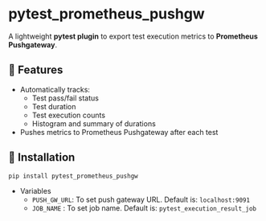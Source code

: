 # pytest_prometheus_pushgw

A lightweight **pytest plugin** to export test execution metrics to **Prometheus Pushgateway**.

## 🚀 Features

- Automatically tracks:
  - Test pass/fail status
  - Test duration
  - Test execution counts
  - Histogram and summary of durations
- Pushes metrics to Prometheus Pushgateway after each test


## 🧪 Installation

```bash
pip install pytest_prometheus_pushgw
```

- Variables
    - `PUSH_GW_URL`: To set push gateway URL. Default is: `localhost:9091`
    -  `JOB_NAME` : To set job name. Default is:  `pytest_execution_result_job`
